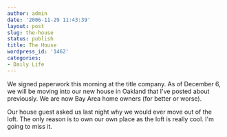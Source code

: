 ```yaml
---
author: admin
date: '2006-11-29 11:43:39'
layout: post
slug: the-house
status: publish
title: The House
wordpress_id: '1462'
categories:
- Daily Life
---
```

We signed paperwork this morning at the title company. As of December 6, we will be moving into our new house in Oakland that I've posted about previously. We are now Bay Area home owners (for better or worse).

Our house guest asked us last night why we would ever move out of the loft. The only reason is to own our own place as the loft is really cool. I'm going to miss it.
